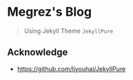 # Megrez's Blog

> Using Jekyll Theme `JekyllPure`

## Acknowledge
  - https://github.com/liyouhai/JekyllPure